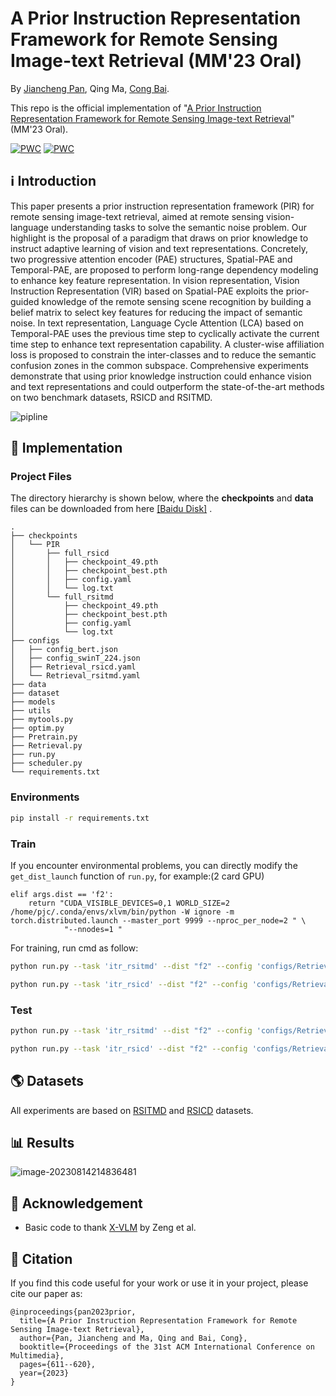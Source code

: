 # A Prior Instruction Representation Framework for Remote Sensing Image-text Retrieval (MM'23 Oral)

By [Jiancheng Pan](https://scholar.google.com/citations?user=nRPD3tAAAAAJ&hl=en&oi=ao), Qing Ma, [Cong Bai](https://scholar.google.com/citations?hl=zh-CN&user=XGZ4UZgAAAAJ&view_op=list_works&sortby=pubdate).

This repo is the official implementation of "[A Prior Instruction Representation Framework for Remote Sensing Image-text Retrieval](https://dl.acm.org/doi/abs/10.1145/3591106.3592236)"(MM'23 Oral).
	
[![PWC](https://img.shields.io/endpoint.svg?url=https://paperswithcode.com/badge/a-prior-instruction-representation-framework/cross-modal-retrieval-on-rsicd)](https://paperswithcode.com/sota/cross-modal-retrieval-on-rsicd?p=a-prior-instruction-representation-framework)
[![PWC](https://img.shields.io/endpoint.svg?url=https://paperswithcode.com/badge/a-prior-instruction-representation-framework/cross-modal-retrieval-on-rsitmd)](https://paperswithcode.com/sota/cross-modal-retrieval-on-rsitmd?p=a-prior-instruction-representation-framework)

## ℹ️ Introduction

This paper presents a prior instruction representation framework (PIR) for remote sensing image-text retrieval, aimed at remote sensing vision-language understanding tasks to solve the semantic noise problem. Our highlight is the proposal of a paradigm that draws on prior knowledge to instruct adaptive learning of vision and text representations. Concretely, two progressive attention encoder (PAE) structures, Spatial-PAE and Temporal-PAE, are proposed to perform long-range dependency modeling to enhance key feature representation. In vision representation, Vision Instruction Representation (VIR) based on Spatial-PAE exploits the prior-guided knowledge of the remote sensing scene recognition by building a belief matrix to select key features for reducing the impact of semantic noise. In text representation, Language Cycle Attention (LCA) based on Temporal-PAE uses the previous time step to cyclically activate the current time step to enhance text representation capability. A cluster-wise affiliation loss is proposed to constrain the inter-classes and to reduce the semantic confusion zones in the common subspace. Comprehensive experiments demonstrate that using prior knowledge instruction could enhance vision and text representations and could outperform the state-of-the-art methods on two benchmark datasets, RSICD and RSITMD.

![pipline](assets/pipline.png)

## 🎯 Implementation
### Project Files
The directory hierarchy is shown below, where the **checkpoints** and **data** files can be downloaded from here [[Baidu Disk]](https://pan.baidu.com/s/1aB-aSfD5h_PS6Ak_tt5RGA?pwd=tqv2) .

```
.
├── checkpoints
│   └── PIR
│       ├── full_rsicd
│       │   ├── checkpoint_49.pth
│       │   ├── checkpoint_best.pth
│       │   ├── config.yaml
│       │   └── log.txt
│       └── full_rsitmd
│           ├── checkpoint_49.pth
│           ├── checkpoint_best.pth
│           ├── config.yaml
│           └── log.txt
├── configs
│   ├── config_bert.json
│   ├── config_swinT_224.json
│   ├── Retrieval_rsicd.yaml
│   └── Retrieval_rsitmd.yaml
├── data
├── dataset
├── models
├── utils
├── mytools.py
├── optim.py
├── Pretrain.py
├── Retrieval.py
├── run.py
├── scheduler.py
└── requirements.txt
```
### Environments

```bash
pip install -r requirements.txt
```

### Train
If you encounter environmental problems, you can directly modify the `get_dist_launch` function of `run.py`, for example:(2 card GPU)
```
elif args.dist == 'f2':
    return "CUDA_VISIBLE_DEVICES=0,1 WORLD_SIZE=2 /home/pjc/.conda/envs/xlvm/bin/python -W ignore -m torch.distributed.launch --master_port 9999 --nproc_per_node=2 " \
            "--nnodes=1 "
```
For training, run cmd as follow:
```bash
python run.py --task 'itr_rsitmd' --dist "f2" --config 'configs/Retrieval_rsitmd.yaml' --output_dir './checkpoints/PIR/full_rsitmd'

python run.py --task 'itr_rsicd' --dist "f2" --config 'configs/Retrieval_rsicd.yaml' --output_dir './checkpoints/PIR/full_rsicd'
```

### Test

```bash
python run.py --task 'itr_rsitmd' --dist "f2" --config 'configs/Retrieval_rsitmd.yaml' --output_dir './checkpoints/PIR/test' --checkpoint './checkpoints/PIR/full_rsitmd/checkpoint_best.pth' --evaluate

python run.py --task 'itr_rsicd' --dist "f2" --config 'configs/Retrieval_rsicd.yaml' --output_dir './checkpoints/PIR/test' --checkpoint './checkpoints/PIR/full_rsicd/checkpoint_best.pth' --evaluate
```

## 🌎 Datasets

All experiments are based on [RSITMD](https://github.com/xiaoyuan1996/AMFMN/tree/master/RSITMD) and [RSICD](https://github.com/201528014227051/RSICD_optimal) datasets.

## 📊 Results

![image-20230814214836481](assets/image-20230814214836481.png)

## 🙏 Acknowledgement

- Basic code to thank [X-VLM](https://github.com/zengyan-97/X-VLM) by Zeng et al.

## 📝 Citation

If you find this code useful for your work or use it in your project, please cite our paper as:

```
@inproceedings{pan2023prior,
  title={A Prior Instruction Representation Framework for Remote Sensing Image-text Retrieval},
  author={Pan, Jiancheng and Ma, Qing and Bai, Cong},
  booktitle={Proceedings of the 31st ACM International Conference on Multimedia},
  pages={611--620},
  year={2023}
}
```









